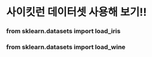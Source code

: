 # 사이킷런 데이터셋 사용해 보기!!

### from sklearn.datasets import load_iris

### from sklearn.datasets import load_wine
